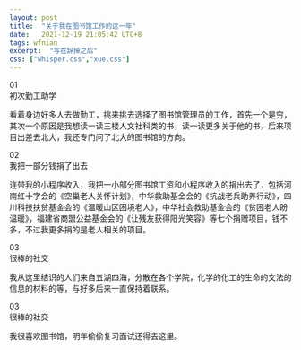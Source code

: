 ```yaml
---
layout: post
title:  "关于我在图书馆工作的这一年"
date:   2021-12-19 21:05:42 UTC+8
tags: wfnian
excerpt:  "写在辞掉之后"
css: ["whisper.css","xue.css"]
---
```


<div class="s-index">01</div>
<div class="s-title">初次勤工助学</div>
<p class="s-content">看着身边好多人去做勤工，挑来挑去选择了图书馆管理员的工作，首先一个是穷，其次一个原因是我想读一读三楼人文社科类的书，读一读更多关于他的书，后来项目出差去北大，我还专门问了北大的图书馆的方向。</p>
<div class="s-index">02</div>
<div class="s-title">我把一部分钱捐了出去</div>
<p class="s-content">连带我的小程序收入，我把一小部分图书馆工资和小程序收入的捐出去了，包括河南红十字会的《空巢老人关怀计划》，中华救助基金会的《抗战老兵助养行动》，四川科技扶贫基金会的《温暖山区困境老人》，中华社会救助基金会的《贫困老人盼温暖》，福建省商盟公益基金会的《让残友获得阳光笑容》等七个捐赠项目，钱不多，不过我更多捐的是老人相关的项目。</p>


<div class="s-index">03</div>
<div class="s-title">很棒的社交</div>
<p class="s-content">我从这里结识的人们来自五湖四海，分散在各个学院，化学的化工的生命的文法的信息的材料的等，与好多后来一直保持着联系。</p>

<div class="s-index">03</div>
<div class="s-title">很棒的社交</div>
<p class="s-content">我很喜欢图书馆，明年偷偷复习面试还得去这里。</p>